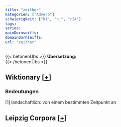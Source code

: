 ```yaml
---
title: "zeither"
kategorien: ["Adverb"]
schwierigkeit: ["k1", "h_", "r24"]
tags:
series:
mainDornseiffs:
domainDornseiffs:
url: "zeither"
---
```


{{< betonenÜbs >}}
**Übersetzung:**  
{{< /betonenÜbs >}}

## Wiktionary [[+](https://de.wiktionary.org/wiki/zeither)]

### Bedeutungen
[1] landschaftlich: von einem bestimmten Zeitpunkt an  


## Leipzig Corpora [[+](https://corpora.uni-leipzig.de/en/res?word=zeither&corpusId=deu_newscrawl-public_2018)]

